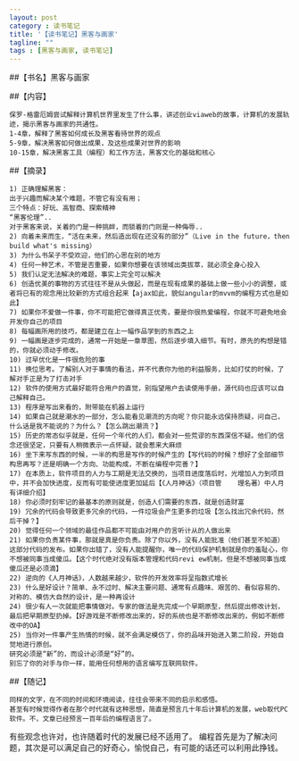 ```yaml
---
layout: post
category : 读书笔记
title: '【读书笔记】黑客与画家'
tagline: ""
tags : [黑客与画家, 读书笔记]
---
```


##【书名】黑客与画家

##【内容】

	保罗-格雷厄姆尝试解释计算机世界里发生了什么事，讲述创业viaweb的故事，计算机的发展轨迹，揭示黑客与画家的共通性。
	1-4章，解释了黑客如何成长及黑客看待世界的观点
	5-9章，解决黑客如何做出成果，及这些成果对世界的影响
	10-15章，解决黑客工具（编程）和工作方法，黑客文化的基础和核心

##【摘录】

	1) 正确理解黑客：
	出于兴趣而解决某个难题，不管它有没有用；
	三个特点：好玩、高智商、探索精神
	“黑客伦理”..
	对于黑客来说，关着的门是一种挑衅，而锁着的门则是一种侮辱..
	2) 向着未来而生，“活在未来，然后造出现在还没有的部分”（Live in the future，then build what's missing）
	3) 为什么书呆子不受欢迎，他们的心思在别的地方
	4) 任何一种艺术，不管是否重要，如果你想要在该领域出类拔萃，就必须全身心投入
	5) 我们认定无法解决的难题，事实上完全可以解决
	6) 创造优美的事物的方式往往不是从头做起，而是在现有成果的基础上做一些小小的调整，或者将已有的观念用比较新的方式组合起来【ajax如此，貌似angular的mvvm的编程方式也是如此】
	7) 如果你不爱做一件事，你不可能把它做得真正优秀，要是你很热爱编程，你就不可避免地会开发你自己的项目
	8) 每幅画所用的技巧，都是建立在上一幅作品学到的东西之上
	9) 一幅画是逐步完成的，通常一开始是一章草图，然后逐步填入细节。有时，原先的构想是错的，你就必须动手修改。
	10) 过早优化是一件很危险的事
	11) 换位思考。了解别人对于事情的看法，并不代表你为他的利益服务，比如打仗的时候，了解对手正是为了打击对手
	12) 软件的使用方式最好能符合用户的直觉，别指望用户去读使用手册，源代码也应该可以自己解释自己。
	13) 程序是写出来看的，附带能在机器上运行
	14) 如果自己就是潮水的一部分，怎么能看见潮流的方向呢？你只能永远保持质疑，问自己，什么话是我不能说的？为什么？【怎么跳出潮流？】
	15) 历史的常态似乎就是，任何一个年代的人们，都会对一些荒谬的东西深信不疑。他们的信念还很坚定，只要有人稍微表示一点怀疑，就会惹来大麻烦
	16) 坐下来写东西的时候，一半的构思是写作的时候产生的【写代码的时候？想好了全部细节构思再写？还是明确一个方向、功能构成，不断在编程中完善？】
	17) 在本质上，软件项目的人力与工期是无法交换的，当项目进度落后时，光增加人力到项目中，并不会加快进度，反而有可能使进度更加延后【《人月神话》（项目管	理名著）中人月有详细介绍】
	18) 你必须时刻牢记的最基本的原则就是，创造人们需要的东西，就是创造财富
	19) 冗余的代码会导致更多冗余的代码，一件垃圾会产生更多的垃圾【怎么找出冗余代码，然后干掉？】
	20) 觉得任何一个领域的最佳作品都不可能由对用户的言听计从的人做出来
	21) 如果你负责某件事，那就是真是你负责。除了你以外，没有人能批准（他们甚至不知道）这部分代码的发布。如果你出错了，没有人能提醒你，唯一的代码保护机制就是你的羞耻心，你不想被同事当成傻瓜。【这个时代绝对没有版本管理和代码revi	ew机制，但是不想被同事当成傻瓜还是必须滴】
	22) 逆向的《人月神话》，人数越来越少，软件的开发效率将呈指数式增长
	23) 什么是好设计？简单、永不过时、解决主要问题、通常有点趣味、艰苦的、看似容易的、对称的、模仿大自然的设计，是一种再设计
	24) 很少有人一次就能把事情做对。专家的做法是先完成一个早期原型，然后提出修改计划，最后把早期原型扔掉。【好游戏是不断修改出来的，好的系统也是不断修改出来的，例如不断修改中的OA】
	25) 当你对一件事产生热情的时候，就不会满足模仿了，你的品味开始进入第二阶段，开始自觉地进行原创。
	研究必须是“新”的，而设计必须是“好”的。
	别忘了你的对手与你一样，能用任何想用的语言编写互联网软件。

##【随记】

	同样的文字，在不同的时间和环境阅读，往往会带来不同的启示和感悟。
	甚至有时候觉得作者在那个时代就有这种思想，简直是预言几十年后计算机的发展，web取代PC软件。不，文章已经预言一百年后的编程语言了。
有些观念也许对，也许随着时代的发展已经不适用了。
	编程首先是为了解决问题，其次是可以满足自己的好奇心，愉悦自己，有可能的话还可以利用此挣钱。

